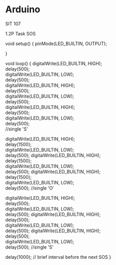 # Arduino
SIT 107

1.2P Task SOS

void setup() {
  pinMode(LED_BUILTIN, OUTPUT);

}

void loop() {
  digitalWrite(LED_BUILTIN, HIGH);   
  delay(500);                       
  digitalWrite(LED_BUILTIN, LOW);   
  delay(500);                      
  digitalWrite(LED_BUILTIN, HIGH);  
  delay(500);                       
  digitalWrite(LED_BUILTIN, LOW);   
  delay(500);                       
  digitalWrite(LED_BUILTIN, HIGH);  
  delay(500);                      
  digitalWrite(LED_BUILTIN, LOW);   
  delay(500);                       
  //single 'S'
  
  digitalWrite(LED_BUILTIN, HIGH);   
  delay(1500);                       
  digitalWrite(LED_BUILTIN, LOW);   
  delay(500); 
  digitalWrite(LED_BUILTIN, HIGH);  
  delay(1500);                       
  digitalWrite(LED_BUILTIN, LOW);   
  delay(500); 
  digitalWrite(LED_BUILTIN, HIGH);   
  delay(1500);                       
  digitalWrite(LED_BUILTIN, LOW);    
  delay(500); 
  //single 'O'
  
  digitalWrite(LED_BUILTIN, HIGH);  
  delay(500);                       
  digitalWrite(LED_BUILTIN, LOW);   
  delay(500); 
  digitalWrite(LED_BUILTIN, HIGH);  
  delay(500);                       
  digitalWrite(LED_BUILTIN, LOW);    
  delay(500); 
  digitalWrite(LED_BUILTIN, HIGH);   
  delay(500);                      
  digitalWrite(LED_BUILTIN, LOW);   
  delay(500); 
  //single 'S'
  
  
  delay(1000); // brief interval before the next SOS
}
